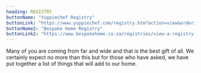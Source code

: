 ```yaml
---
heading: REGISTRY
buttonName: "Yuppiechef Registry"
buttonLink: "https://www.yuppiechef.com/registry.htm?action=view&orderid=6574017"
buttonName2: "Bespoke Home Registry"
buttonLink2: "https://www.bespokehome.co.za/registries/view-a-registry-2/?wlid=112078"
---
```


Many of you are coming from far and wide and that is the best gift of all. 
We certainly expect no more than this but for those who have asked, 
we have put together a list of things that will add to our home.
